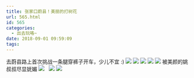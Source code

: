 ```yaml
---
title: 张家口蔚县！美丽的打树花
url: 565.html
id: 565
categories:
  - 出去玩咯~
date: 2018-09-01 09:59:09
tags:
---
```


去蔚县路上首次挑战一条腿穿裤子开车，少儿不宜 :) [![](http://www.binkatherine.com/wordpress/wp-content/uploads/2018/09/IMG_3631-300x225.jpg)](http://www.binkatherine.com/wordpress/wp-content/uploads/2018/09/IMG_3631.jpg) [![](http://www.binkatherine.com/wordpress/wp-content/uploads/2018/09/IMG_3637-300x225.jpg)](http://www.binkatherine.com/wordpress/wp-content/uploads/2018/09/IMG_3637.jpg) [![](http://www.binkatherine.com/wordpress/wp-content/uploads/2018/09/IMG_3680-300x225.jpg)](http://www.binkatherine.com/wordpress/wp-content/uploads/2018/09/IMG_3680.jpg) [![](http://www.binkatherine.com/wordpress/wp-content/uploads/2018/09/IMG_3662-300x225.jpg)](http://www.binkatherine.com/wordpress/wp-content/uploads/2018/09/IMG_3662.jpg) [![](http://www.binkatherine.com/wordpress/wp-content/uploads/2018/09/IMG_3659-300x225.jpg)](http://www.binkatherine.com/wordpress/wp-content/uploads/2018/09/IMG_3659.jpg) 被美颜的姚叔叔尽显妩媚 [![](http://www.binkatherine.com/wordpress/wp-content/uploads/2018/09/IMG_3643-225x300.jpg)](http://www.binkatherine.com/wordpress/wp-content/uploads/2018/09/IMG_3643.jpg)   [![](http://www.binkatherine.com/wordpress/wp-content/uploads/2018/09/IMG_3648-300x225.jpg)](http://www.binkatherine.com/wordpress/wp-content/uploads/2018/09/IMG_3648.jpg) [![](http://www.binkatherine.com/wordpress/wp-content/uploads/2018/09/IMG_3654-300x225.jpg)](http://www.binkatherine.com/wordpress/wp-content/uploads/2018/09/IMG_3654.jpg)